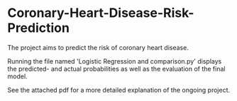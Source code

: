# Coronary-Heart-Disease-Risk-Prediction
The project aims to predict the risk of coronary heart disease. 

Running the file named 'Logistic Regression and comparison.py' displays the predicted- and actual probabilities as well as the evaluation of the final model. 

See the attached pdf for a more detailed explanation of the ongoing project. 
